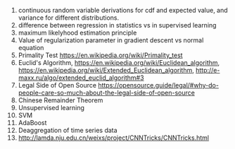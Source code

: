 1. continuous random variable derivations for cdf and expected value, and variance for different distributions.
2. difference between regression in statistics vs in supervised learning
3. maximum likelyhood estimation principle
4. Value of regularization parameter in gradient descent vs normal equation
5. Primality Test https://en.wikipedia.org/wiki/Primality_test
6. Euclid's Algorithm, https://en.wikipedia.org/wiki/Euclidean_algorithm, https://en.wikipedia.org/wiki/Extended_Euclidean_algorithm, http://e-maxx.ru/algo/extended_euclid_algorithm#3
7. Legal Side of Open Source https://opensource.guide/legal/#why-do-people-care-so-much-about-the-legal-side-of-open-source
8. Chinese Remainder Theorem
9. Unsupervised learning
10. SVM
11. AdaBoost
12. Deaggregation of time series data
13. http://lamda.nju.edu.cn/weixs/project/CNNTricks/CNNTricks.html
